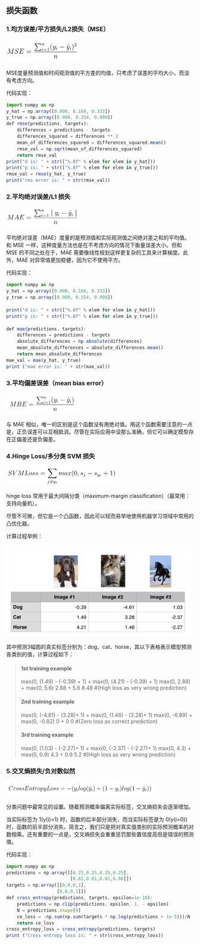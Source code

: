 ## 损失函数

### 1.均方误差/平方损失/L2损失（MSE）

<img src="https://github.com/jm199504/Other-Notes/blob/master/Loss-Function/images/1.png" width="200">

MSE度量预测值和时间观测值的平方差的均值，只考虑了误差的平均大小，而没有考虑方向。

代码实现：

```javascript
import numpy as np
y_hat = np.array([0.000, 0.166, 0.333])
y_true = np.array([0.000, 0.254, 0.998])
def rmse(predictions, targets):
    differences = predictions - targets
    differences_squared = differences ** 2
    mean_of_differences_squared = differences_squared.mean()
    rmse_val = np.sqrt(mean_of_differences_squared)
    return rmse_val
print("d is: " + str(["%.8f" % elem for elem in y_hat]))
print("p is: " + str(["%.8f" % elem for elem in y_true]))
rmse_val = rmse(y_hat, y_true)
print("rms error is: " + str(rmse_val))
```

### 2.平均绝对误差/L1 损失

<img src="https://github.com/jm199504/Other-Notes/blob/master/Loss-Function/images/2.png" width="200">

平均绝对误差（MAE）度量的是预测值和实际观测值之间绝对差之和的平均值。和 MSE 一样，这种度量方法也是在不考虑方向的情况下衡量误差大小。但和 MSE 的不同之处在于，MAE 需要像线性规划这样更复杂的工具来计算梯度。此外，MAE 对异常值更加稳健，因为它不使用平方。

代码实现：

```javascript
import numpy as np
y_hat = np.array([0.000, 0.166, 0.333])
y_true = np.array([0.000, 0.254, 0.998])

print("d is: " + str(["%.8f" % elem for elem in y_hat]))
print("p is: " + str(["%.8f" % elem for elem in y_true]))

def mae(predictions, targets):
    differences = predictions - targets
    absolute_differences = np.absolute(differences)
    mean_absolute_differences = absolute_differences.mean()
    return mean_absolute_differences
mae_val = mae(y_hat, y_true)
print ("mae error is: " + str(mae_val))
```

### 3.平均偏差误差（mean bias error）

<img src="https://github.com/jm199504/Other-Notes/blob/master/Loss-Function/images/3.png" width="200">

与 MAE 相似，唯一的区别是这个函数没有用绝对值。用这个函数需要注意的一点是，正负误差可以互相抵消。尽管在实际应用中没那么准确，但它可以确定模型存在正偏差还是负偏差。

### 4.Hinge Loss/多分类 SVM 损失

<img src="https://github.com/jm199504/Other-Notes/blob/master/Loss-Function/images/4.png" width="300">

hinge loss 常用于最大间隔分类（maximum-margin classification）（最常用：支持向量机）。

尽管不可微，但它是一个凸函数，因此可以轻而易举地使用机器学习领域中常用的凸优化器。

计算过程举例：

<img src="https://github.com/jm199504/Other-Notes/blob/master/Loss-Function/images/5.png" width="500">

其中预测3幅图的真实标签分别为：dog、cat、horse，其以下表格表示模型预测各类别的值，计算过程如下：

> #### 1st training example
>
> max(0, (1.49) - (-0.39) + 1) + max(0, (4.21) - (-0.39) + 1)
> max(0, 2.88) + max(0, 5.6)
> 2.88 + 5.6
> 8.48 #(High loss as very wrong prediction)
>
> #### 2nd training example
>
> max(0, (-4.61) - (3.28)+ 1) + max(0, (1.46) - (3.28)+ 1)
> max(0, -6.89) + max(0, -0.82)
> 0 + 0
> 0 #(Zero loss as correct prediction)
>
> #### 3rd training example
>
> max(0, (1.03) - (-2.27)+ 1) + max(0, (-2.37) - (-2.27)+ 1)
> max(0, 4.3) + max(0, 0.9)
> 4.3 + 0.9
> 5.2 #(High loss as very wrong prediction)

### 5.交叉熵损失/负对数似然

<img src="https://github.com/jm199504/Other-Notes/blob/master/Loss-Function/images/6.png" width="400">

分类问题中最常见的设置。随着预测概率偏离实际标签，交叉熵损失会逐渐增加。

当实际标签为 1(y(i)=1) 时，函数的后半部分消失，而当实际标签是为 0(y(i=0)) 时，函数的前半部分消失。简言之，我们只是把对真实值类别的实际预测概率的对数相乘。还有重要的一点是，交叉熵损失会重重惩罚那些置信度高但是错误的预测值。

代码实现：

```javascript
import numpy as np
predictions = np.array([[0.25,0.25,0.25,0.25],
                        [0.01,0.01,0.01,0.96]])
targets = np.array([[0,0,0,1],
                   [0,0,0,1]])
def cross_entropy(predictions, targets, epsilon=1e-10):
    predictions = np.clip(predictions, epsilon, 1. - epsilon)
    N = predictions.shape[0]
    ce_loss = -np.sum(np.sum(targets * np.log(predictions + 1e-5)))/N
    return ce_loss
cross_entropy_loss = cross_entropy(predictions, targets)
print ("Cross entropy loss is: " + str(cross_entropy_loss))
```
